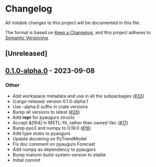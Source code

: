# Changelog
All notable changes to this project will be documented in this file.

The format is based on [Keep a Changelog](https://keepachangelog.com/en/1.0.0/),
and this project adheres to [Semantic Versioning](https://semver.org/spec/v2.0.0.html).

## [Unreleased]

## [0.1.0-alpha.0](https://github.com/grafana/augurs/releases/tag/pyaugurs-v0.1.0-alpha.0) - 2023-09-08

### Other
- Add workspace metadata and use in all the subpackages ([#33](https://github.com/grafana/augurs/pull/33))
- (cargo-release) version 0.1.0-alpha.1
- Use -alpha.0 suffix in crate versions
- Bump all versions to latest ([#26](https://github.com/grafana/augurs/pull/26))
- Add __repr__ for pyaugurs structs
- Accept &[f64] in MSTL::fit, rather than owned Vec ([#17](https://github.com/grafana/augurs/pull/17))
- Bump pyo3 and numpy to 0.19.0 ([#16](https://github.com/grafana/augurs/pull/16))
- Add type stubs to pyaugurs
- Update docstring on PyTrendModel
- Fix doc comment on pyaugurs Forecast
- Add numpy as dependency to pyaugurs
- Bump maturin build-system version to stable
- Initial commit
